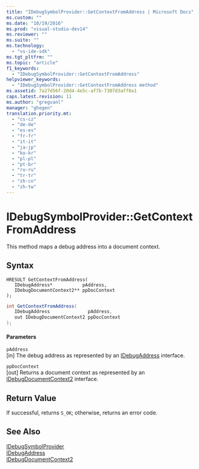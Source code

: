 ```yaml
---
title: "IDebugSymbolProvider::GetContextFromAddress | Microsoft Docs"
ms.custom: ""
ms.date: "10/19/2016"
ms.prod: "visual-studio-dev14"
ms.reviewer: ""
ms.suite: ""
ms.technology: 
  - "vs-ide-sdk"
ms.tgt_pltfrm: ""
ms.topic: "article"
f1_keywords: 
  - "IDebugSymbolProvider::GetContextFromAddress"
helpviewer_keywords: 
  - "IDebugSymbolProvider::GetContextFromAddress method"
ms.assetid: 7a27d56f-20d4-4e5c-af7b-7307d3aff0a1
caps.latest.revision: 11
ms.author: "gregvanl"
manager: "ghogen"
translation.priority.mt: 
  - "cs-cz"
  - "de-de"
  - "es-es"
  - "fr-fr"
  - "it-it"
  - "ja-jp"
  - "ko-kr"
  - "pl-pl"
  - "pt-br"
  - "ru-ru"
  - "tr-tr"
  - "zh-cn"
  - "zh-tw"
---
```

# IDebugSymbolProvider::GetContextFromAddress
This method maps a debug address into a document context.  
  
## Syntax  
  
```cpp#  
HRESULT GetContextFromAddress(   
   IDebugAddress*           pAddress,  
   IDebugDocumentContext2** ppDocContext  
);  
```  
  
```c#  
int GetContextFromAddress(  
   IDebugAddress              pAddress,   
   out IDebugDocumentContext2 ppDocContext  
);  
```  
  
#### Parameters  
 `pAddress`  
 [in] The debug address as represented by an [IDebugAddress](../extensibility/idebugaddress.md) interface.  
  
 `ppDocContext`  
 [out] Returns a document context as represented by an [IDebugDocumentContext2](../extensibility/idebugdocumentcontext2.md) interface.  
  
## Return Value  
 If successful, returns `S_OK`; otherwise, returns an error code.  
  
## See Also  
 [IDebugSymbolProvider](../extensibility/idebugsymbolprovider.md)   
 [IDebugAddress](../extensibility/idebugaddress.md)   
 [IDebugDocumentContext2](../extensibility/idebugdocumentcontext2.md)